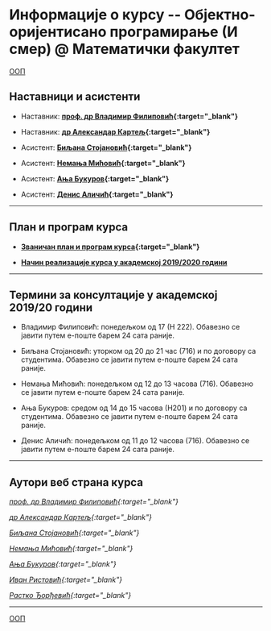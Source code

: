 # Информације о курсу -- Објектно-оријентисано програмирање (И смер) @ Математички факултет

[ООП](../README.md)

## Наставници и асистенти  

* Наставник: **[проф. др Владимир Филиповић](https://vladofilipovic.github.io/index-en.html){:target="_blank"}**

* Наставник: **[др Александар Картељ](http://poincare.matf.bg.ac.rs/~kartelj/){:target="_blank"}**

* Асистент: **[Биљана Стојановић](http://poincare.matf.bg.ac.rs/~biljana/){:target="_blank"}**

* Асистент: **[Немања Мићовић](http://poincare.matf.bg.ac.rs/~nemanja_micovic/){:target="_blank"}**

* Асистент: **[Ања Букуров](http://poincare.matf.bg.ac.rs/~anja_bukurov/){:target="_blank"}**

* Асистент: **[Денис Аличић](http://poincare.matf.bg.ac.rs/~denis_alicic/){:target="_blank"}**

---

## План и програм курса

* **[Званичан план и програм курса](http://www.math.rs/files/P102_-_Objektno_orijentisano_programiranje.pdf){:target="_blank"}**

* **[Начин реализације курса у академској 2019/2020 години](Nacin-realizacije-kursa.md)**

---

## Термини за консултације у академској 2019/20 години

* Владимир Филиповић: понедељком од 17 (Н 222). Обавезно се јавити путем e-поште барем 24 сата раније.

* Биљана Стојановић: уторком од 20 до 21 час (716) и по договору са студентима. Обавезно се јавити путем e-поште барем 24 сата раније.

* Немања Мићовић: понедељком од 12 до 13 часова (716). Обавезно се јавити путем e-поште барем 24 сата раније.

* Ања Букуров: средом од 14 до 15 часова (Н201) и по договору са студентима. Обавезно се јавити путем e-поште барем 24 сата раније.

* Денис Аличић: понедељком од 11 до 12 часова (716). Обавезно се јавити путем е-поште барем 24 сата раније.

---

## Аутори веб страна курса

  *[проф. др Владимир Филиповић](https://vladofilipovic.github.io/index-en.html){:target="_blank"}*

  *[др Александар Картељ](http://poincare.matf.bg.ac.rs/~kartelj/){:target="_blank"}*

  *[Биљана Стојановић](http://poincare.matf.bg.ac.rs/~biljana/){:target="_blank"}*

  *[Немања Мићовић](http://poincare.matf.bg.ac.rs/~nemanja_micovic/){:target="_blank"}*

  *[Ања Букуров](http://poincare.matf.bg.ac.rs/~anja_bukurov/){:target="_blank"}*

  *[Иван Ристовић](http://poincare.matf.bg.ac.rs/~ivan_ristovic/){:target="_blank"}*

  *[Растко Ђорђевић](http://www.matf.bg.ac.rs/p/rastko-djordjevic/pocetna/){:target="_blank"}*

---

[ООП](../README.md)
